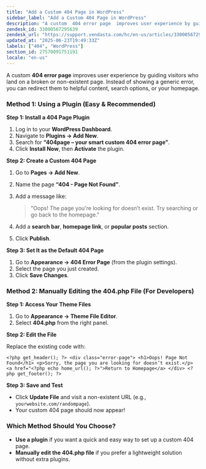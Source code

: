 ```yaml
---
title: "Add a Custom 404 Page in WordPress"
sidebar_label: "Add a Custom 404 Page in WordPress"
description: "A custom  404 error page  improves user experience by guiding visitors who land on a broken or non-existent page. Instead of showing a generic error, you can r"
zendesk_id: 33000567295639
zendesk_url: "https://support.vendasta.com/hc/en-us/articles/33000567295639-Add-a-Custom-404-Page-in-WordPress"
updated_at: "2025-06-23T19:49:33Z"
labels: ["404", "WordPress"]
section_id: 27570091751191
locale: "en-us"
---
```


A custom **404 error page** improves user experience by guiding visitors who land on a broken or non-existent page. Instead of showing a generic error, you can redirect them to helpful content, search options, or your homepage.

### Method 1: Using a Plugin (Easy & Recommended)

**Step 1: Install a 404 Page Plugin**

1.  Log in to your **WordPress Dashboard**.
2.  Navigate to **Plugins → Add New**.
3.  Search for **“404page – your smart custom 404 error page”**.
4.  Click **Install Now**, then **Activate** the plugin.

**Step 2: Create a Custom 404 Page**

1.  Go to **Pages → Add New**.
2.  Name the page **“404 - Page Not Found”**.
3.  Add a message like:
    
    > "Oops! The page you're looking for doesn’t exist. Try searching or go back to the homepage."
    
4.  Add a **search bar**, **homepage link**, or **popular posts** section.
5.  Click **Publish**.

**Step 3: Set It as the Default 404 Page**

1.  Go to **Appearance → 404 Error Page** (from the plugin settings).
2.  Select the page you just created.
3.  Click **Save Changes**.

### Method 2: Manually Editing the 404.php File (For Developers)

**Step 1: Access Your Theme Files**

1.  Go to **Appearance → Theme File Editor**.
2.  Select **404.php** from the right panel.

**Step 2: Edit the File**

Replace the existing code with:

`<?php get_header(); ?> <div class="error-page"> <h1>Oops! Page Not Found</h1> <p>Sorry, the page you are looking for doesn’t exist.</p> <a href="<?php echo home_url(); ?>">Return to Homepage</a> </div> <?php get_footer(); ?>`

**Step 3: Save and Test**

*   Click **Update File** and visit a non-existent URL (e.g., `yourwebsite.com/randompage`).
*   Your custom 404 page should now appear!

### Which Method Should You Choose?

*   **Use a plugin** if you want a quick and easy way to set up a custom 404 page.
*   **Manually edit the 404.php file** if you prefer a lightweight solution without extra plugins.
